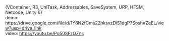 (VContainer, R3, UniTask, Addressables, SaveSystem, URP, HFSM, Netcode, Unity 6)  
demo: https://drive.google.com/file/d/1Y8N2fCms22hksvzDiS1dgP7SoshVZeEL/view?usp=drive_link  
video: https://youtu.be/Po50SFzOZns
